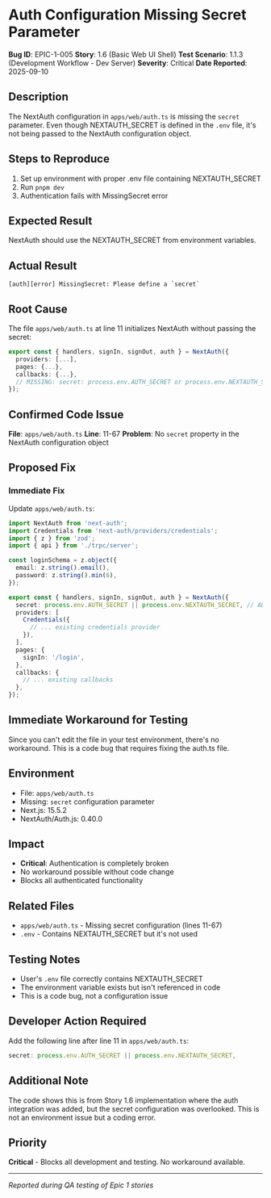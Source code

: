 # Auth Configuration Missing Secret Parameter

**Bug ID**: EPIC-1-005
**Story**: 1.6 (Basic Web UI Shell)
**Test Scenario**: 1.1.3 (Development Workflow - Dev Server)
**Severity**: Critical
**Date Reported**: 2025-09-10

## Description

The NextAuth configuration in `apps/web/auth.ts` is missing the `secret` parameter. Even though NEXTAUTH_SECRET is defined in the `.env` file, it's not being passed to the NextAuth configuration object.

## Steps to Reproduce

1. Set up environment with proper .env file containing NEXTAUTH_SECRET
2. Run `pnpm dev`
3. Authentication fails with MissingSecret error

## Expected Result

NextAuth should use the NEXTAUTH_SECRET from environment variables.

## Actual Result

```
[auth][error] MissingSecret: Please define a `secret`
```

## Root Cause

The file `apps/web/auth.ts` at line 11 initializes NextAuth without passing the secret:

```typescript
export const { handlers, signIn, signOut, auth } = NextAuth({
  providers: [...],
  pages: {...},
  callbacks: {...},
  // MISSING: secret: process.env.AUTH_SECRET or process.env.NEXTAUTH_SECRET
});
```

## Confirmed Code Issue

**File**: `apps/web/auth.ts`
**Line**: 11-67
**Problem**: No `secret` property in the NextAuth configuration object

## Proposed Fix

### Immediate Fix

Update `apps/web/auth.ts`:

```typescript
import NextAuth from 'next-auth';
import Credentials from 'next-auth/providers/credentials';
import { z } from 'zod';
import { api } from './trpc/server';

const loginSchema = z.object({
  email: z.string().email(),
  password: z.string().min(6),
});

export const { handlers, signIn, signOut, auth } = NextAuth({
  secret: process.env.AUTH_SECRET || process.env.NEXTAUTH_SECRET, // ADD THIS LINE
  providers: [
    Credentials({
      // ... existing credentials provider
    }),
  ],
  pages: {
    signIn: '/login',
  },
  callbacks: {
    // ... existing callbacks
  },
});
```

## Immediate Workaround for Testing

Since you can't edit the file in your test environment, there's no workaround. This is a code bug that requires fixing the auth.ts file.

## Environment

- File: `apps/web/auth.ts`
- Missing: `secret` configuration parameter
- Next.js: 15.5.2
- NextAuth/Auth.js: 0.40.0

## Impact

- **Critical**: Authentication is completely broken
- No workaround possible without code change
- Blocks all authenticated functionality

## Related Files

- `apps/web/auth.ts` - Missing secret configuration (lines 11-67)
- `.env` - Contains NEXTAUTH_SECRET but it's not used

## Testing Notes

- User's `.env` file correctly contains NEXTAUTH_SECRET
- The environment variable exists but isn't referenced in code
- This is a code bug, not a configuration issue

## Developer Action Required

Add the following line after line 11 in `apps/web/auth.ts`:

```typescript
secret: process.env.AUTH_SECRET || process.env.NEXTAUTH_SECRET,
```

## Additional Note

The code shows this is from Story 1.6 implementation where the auth integration was added, but the secret configuration was overlooked. This is not an environment issue but a coding error.

## Priority

**Critical** - Blocks all development and testing. No workaround available.

---

_Reported during QA testing of Epic 1 stories_
